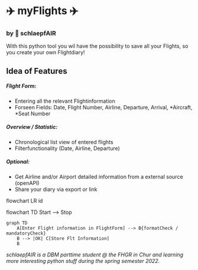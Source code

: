# ✈️ myFlights ✈️
### by 🐣 schlaepfAIR
With this python tool you wil have the possibility to save all your Flights, so you create your own Flightdiary! 

## Idea of Features

##### Flight Form:
- Entering all the relevant Flightinformation
- Forseen Fields: Date, Flight Number, Airline, Departure, Arrival, *Aircraft, *Seat Number

##### Overview / Statistic:
- Chronological list view of entered flights
- Filterfunctionality (Date, Airline, Departure)

##### *Optional*:
- Get Airline and/or Airport detailed information from a external source (openAPI)
- Share your diary via export or link

flowchart LR
    id

flowchart TD
    Start --> Stop

```mermaid
graph TD
    A[Enter Flight information in FlightForm] --> B{formatCheck / mandatoryCheck}
    B --> |OK| C[Store Flt Information]
    B 
```	
	
	
*schlaepfAIR is a DBM parttime student @ the FHGR in Chur and learning more interesting python stuff during the spring semester 2022.*
